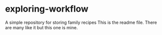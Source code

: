 # exploring-workflow
A simple repository for storing family recipes
This is the readme file. There are many like it but this one is mine. 
